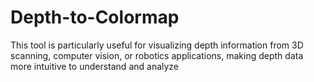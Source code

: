 # Depth-to-Colormap
This tool is particularly useful for visualizing depth information from 3D scanning, computer vision, or robotics applications, making depth data more intuitive to understand and analyze
